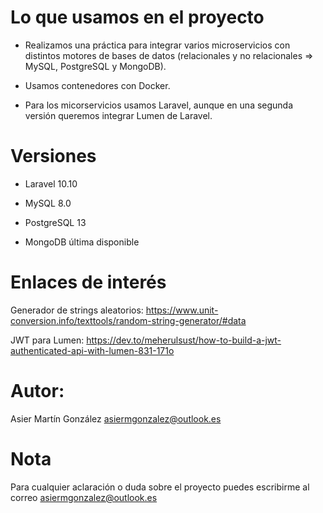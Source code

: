 # Lo que usamos en el proyecto

- Realizamos una práctica para integrar varios microservicios con distintos motores de bases de datos (relacionales y no relacionales => MySQL, PostgreSQL y MongoDB).

- Usamos contenedores con Docker.

- Para los micorservicios usamos Laravel, aunque en una segunda versión queremos integrar Lumen de Laravel.


# Versiones

- Laravel 10.10

- MySQL 8.0

- PostgreSQL 13

- MongoDB última disponible

# Enlaces de interés

Generador de strings aleatorios: https://www.unit-conversion.info/texttools/random-string-generator/#data

JWT para Lumen: https://dev.to/meherulsust/how-to-build-a-jwt-authenticated-api-with-lumen-831-171o


# Autor:

Asier Martín González
asiermgonzalez@outlook.es


# Nota

Para cualquier aclaración o duda sobre el proyecto puedes escribirme al correo asiermgonzalez@outlook.es




